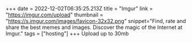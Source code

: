 +++
date = 2022-12-02T06:35:25.213Z
title = "Imgur"
link = "https://imgur.com/upload"
thumbnail = "https://s.imgur.com/images/favicon-32x32.png"
snippet="Find, rate and share the best memes and images. Discover the magic of the Internet at Imgur."
tags = ["hosting"]
+++
Upload up to 30mb
